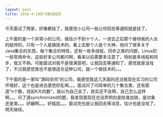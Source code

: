 ```yaml
---
layout: post
title: 2016-4-19实习面试经历
---
```


今天面试了两家，好像都挂了，我感觉小公司一般让你回去等通知就是挂了。

上午面的是一个非常小的公司，我估计不到十个人，一进去之后那个接待我的人长的挺帅的。只有一个人是搞技术的，看上去那个人是个大神，他问了很多关于Java集合的东西，每个集合的特性，还有一些多线程，同步之类的问题，Linux的一些常用命令，这些好多公司都问啊，看来以后需要多注意了，特别是多线程和同步，我又不熟。可能面试对我不是很满意吧，让我回去等通知了，感觉就是没戏了，不过我感觉我也不是很适合这种公司，就一个做技术的。。。

下午面的是一家叫“源码空间”的公司，我感觉我这几天面的还没我现在实习的公司环境好，这个也是进去感觉好乱啊。。。面试问了问简单的几个集合类，还有那道“n个数，找前K大的数”，我以为自己会了，其实还不会啊，自己怎么这样啊。。。问了道synchronized的题，我发现我现在也没弄明白是给谁加锁，是对象还是类。。。好蹦啊。。。好尴尬。。。面试完也是让我回去等消息，估计也是没戏了。明天继续。
